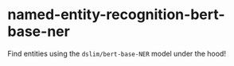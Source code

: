 # named-entity-recognition-bert-base-ner
Find entities using the `dslim/bert-base-NER` model under the hood!
